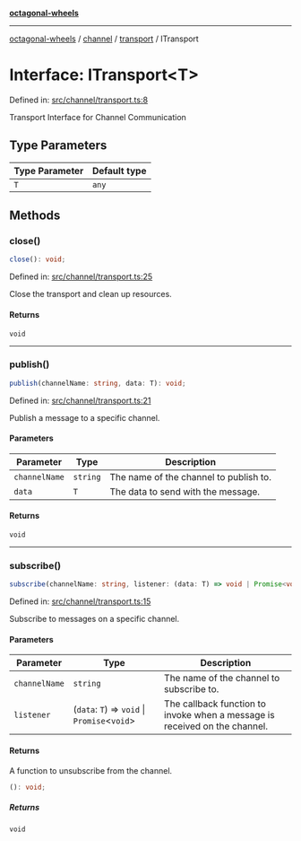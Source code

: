 [**octagonal-wheels**](../../../README.md)

***

[octagonal-wheels](../../../modules.md) / [channel](../../README.md) / [transport](../README.md) / ITransport

# Interface: ITransport\<T\>

Defined in: [src/channel/transport.ts:8](https://github.com/vrtmrz/octagonal-wheels/blob/main/src/channel/transport.ts#L8)

Transport Interface for Channel Communication

## Type Parameters

| Type Parameter | Default type |
| ------ | ------ |
| `T` | `any` |

## Methods

### close()

```ts
close(): void;
```

Defined in: [src/channel/transport.ts:25](https://github.com/vrtmrz/octagonal-wheels/blob/main/src/channel/transport.ts#L25)

Close the transport and clean up resources.

#### Returns

`void`

***

### publish()

```ts
publish(channelName: string, data: T): void;
```

Defined in: [src/channel/transport.ts:21](https://github.com/vrtmrz/octagonal-wheels/blob/main/src/channel/transport.ts#L21)

Publish a message to a specific channel.

#### Parameters

| Parameter | Type | Description |
| ------ | ------ | ------ |
| `channelName` | `string` | The name of the channel to publish to. |
| `data` | `T` | The data to send with the message. |

#### Returns

`void`

***

### subscribe()

```ts
subscribe(channelName: string, listener: (data: T) => void | Promise<void>): () => void;
```

Defined in: [src/channel/transport.ts:15](https://github.com/vrtmrz/octagonal-wheels/blob/main/src/channel/transport.ts#L15)

Subscribe to messages on a specific channel.

#### Parameters

| Parameter | Type | Description |
| ------ | ------ | ------ |
| `channelName` | `string` | The name of the channel to subscribe to. |
| `listener` | (`data`: `T`) => `void` \| `Promise`\<`void`\> | The callback function to invoke when a message is received on the channel. |

#### Returns

A function to unsubscribe from the channel.

```ts
(): void;
```

##### Returns

`void`
